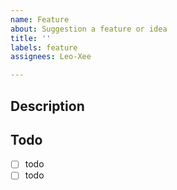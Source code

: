 ```yaml
---
name: Feature
about: Suggestion a feature or idea
title: ''
labels: feature
assignees: Leo-Xee

---
```


## Description

## Todo
- [ ] todo
- [ ] todo
